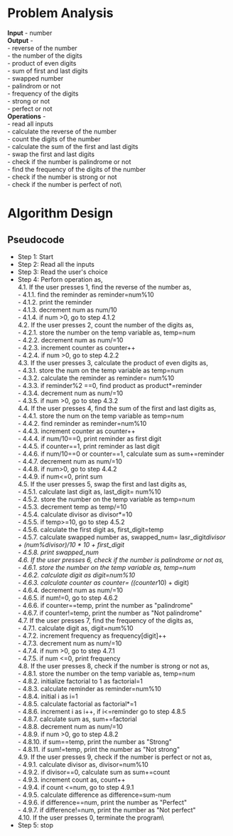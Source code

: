 # Problem Analysis
**Input** - number\
**Output** - \
    - reverse of the number\
    - the number of the digits\
    - product of even digits\
    - sum of first and last digits\
    - swapped number\
    - palindrom or not\
    - frequency of the digits\
    - strong or not\
    - perfect or not\
**Operations** -\
    - read all inputs\
    - calculate the reverse of the number\
    - count the digits of the number\
    - calculate the sum of the first and last digits\
    - swap the first and last digits\
    - check if the number is palindrome or not\
    - find the frequency of the digits of the number\
    - check if the number is strong or not\
    - check if the number is perfect of not\
# Algorithm Design
## Pseudocode
+ Step 1: Start
+ Step 2: Read all the inputs
+ Step 3: Read the user's choice
+ Step 4: Perforn operation as,\
      4.1. If the user presses 1, find the reverse of the number as,\
                - 4.1.1. find the reminder as reminder=num%10\
                - 4.1.2. print the reminder\
                - 4.1.3. decrement num as num/10\
                - 4.1.4. if num >0, go to step 4.1.2\
      4.2. If the user presses 2, count the number of the digits as,\
                - 4.2.1. store the number on the temp variable as, temp=num\
                - 4.2.2. decrement num as num/=10\
                - 4.2.3. increment counter as counter++\
                - 4.2.4. if num >0, go to step 4.2.2\
      4.3. If the user presses 3, calculate the product of even digits as,\
                - 4.3.1. store the num on the temp variable as temp=num\
                - 4.3.2. calculate the reminder as reminder= num%10\
                - 4.3.3. if reminder%2 ==0, find product as product*=reminder\
                - 4.3.4. decrement num as num/=10\
                - 4.3.5. if num >0, go to step 4.3.2\
      4.4. If the user presses 4, find the sum of the first and last digits as,\
               - 4.4.1. store the num on the temp variable as temp=num\
               - 4.4.2. find reminder as reminder=num%10\
               - 4.4.3. increment counter as counter++\
               - 4.4.4. if num/10==0, print reminder as first digit\
               - 4.4.5. if counter==1, print reminder as last digit\
               - 4.4.6. if num/10==0 or counter==1, calculate sum as sum+=reminder\
               - 4.4.7. decrement num as num/=10\
               - 4.4.8. if num>0, go to step 4.4.2\
               - 4.4.9. if num<=0, print sum\
     4.5. If the user presses 5, swap the first and last digits as,\
               - 4.5.1. calculate last digit as, last_digit= num%10\
               - 4.5.2. store the number on the temp variable as temp=num\
               - 4.5.3. decrement temp as temp/=10\
               - 4.5.4. calculate divisor as divisor*=10\
               - 4.5.5. if temp>=10, go to step 4.5.2\
               - 4.5.6. calculate the first digit as, first_digit=temp\
               - 4.5.7. calculate swapped number as, swapped_num= lasr_digit*divisor + (num%divisor)/10 * 10 + first_digit\
               - 4.5.8. print swapped_num\
     4.6.  If the user presses 6, check if the number is palindrome or not as,\
               - 4.6.1. store the number on the temp variable as, temp=num\
               - 4.6.2. calculate digit as digit=num%10\
               - 4.6.3. calculate counter as counter= ((counter*10) + digit)\
               - 4.6.4. decrement num as num/=10\
               - 4.6.5. if num!=0, go to step 4.6.2\
               - 4.6.6. if counter==temp, print the number as "palindrome"\
               - 4.6.7. if counter!=temp, print the number as "Not palindrome"\
     4.7.  If the user presses 7, find the frequency of the digits as,\
              - 4.7.1. calculate digit as, digit=num%10\
              - 4.7.2. increment frequency as frequency[digit]++\
              - 4.7.3. decrement num as num/=10\
              - 4.7.4. if num >0, go to step 4.7.1\
              - 4.7.5. if num <=0, print frequency\
     4.8. If the user presses 8, check if the number is strong or not as,\
              - 4.8.1. store the number on the temp variable as, temp=num\
              - 4.8.2. initialize factorial to 1 as factorial=1\
              - 4.8.3. calculate reminder as reminder=num%10\
              - 4.8.4. initial i as i=1\
              - 4.8.5. calculate factorial as factorial*=1\
              - 4.8.6. increment i as i++, if i<=reminder go to step 4.8.5\
              - 4.8.7. calculate sum as, sum+=factorial\
              - 4.8.8. decrement num as num/=10\
              - 4.8.9. if num >0, go to step 4.8.2\
              - 4.8.10. if sum==temp, print the number as "Strong"\
              - 4.8.11. if sum!=temp, print the number as "Not strong"\
     4.9. If the user presses 9, check if the number is perfect or not as,\
              - 4.9.1. calculate divisor as, divisor=num%10\
              - 4.9.2. if divisor==0, calculate sum as sum+=count\
              - 4.9.3. increment count as, count++\
              - 4.9.4. if count <=num, go to step 4.9.1\
              - 4.9.5. calculate difference as difference=sum-num\
              - 4.9.6. if difference==num, print the number as "Perfect"\
              - 4.9.7. if difference!=num, print the number as "Not perfect"\
    4.10. If the user presses 0, terminate the program\
+ Step 5: stop 
           
     















